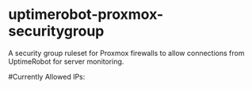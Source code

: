 # uptimerobot-proxmox-securitygroup
A security group ruleset for Proxmox firewalls to allow connections from UptimeRobot for server monitoring.


#Currently Allowed IPs:

